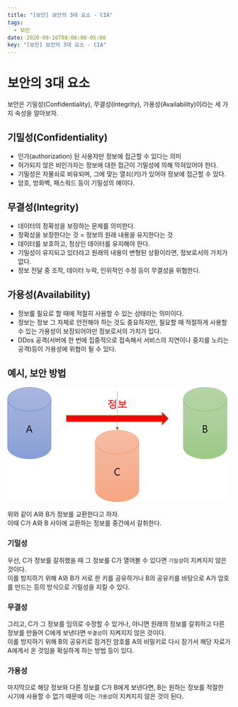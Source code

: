 ```yaml
---
title: "[보안] 보안의 3대 요소 - CIA"
tags:
  - 보안
date: 2020-09-16T08:06:00-05:00
key: "[보안] 보안의 3대 요소 - CIA"
---
```


# 보안의 3대 요소

보안은 기밀성(Confidentiality), 무결성(Integrity), 가용성(Availability)이라는 세 가지 속성을 알아보자.

<!--more-->


## 기밀성(Confidentiality)

- 인가(authorization) 된 사용자만 정보에 접근할 수 있다는 의미
- 허가되지 않은 비인가자는 정보에 대한 접근이 기밀성에 의해 막혀있어야 한다.
- 기밀성은 자물쇠로 비유되며, 그에 맞는 열쇠(키)가 있어야 정보에 접근할 수 있다.
- 암호, 방화벽, 패스워드 등이 기밀성의 예이다.

## 무결성(Integrity)

- 데이터의 정확성을 보장하는 문제를 의미한다.
- 정확성을 보장한다는 것 = 정보의 원래 내용을 유지한다는 것
- 데이터를 보호하고, 정상인 데이터를 유지해야 한다.
- 기밀성이 유지되고 있더라고 원래의 내용이 변형된 상황이라면, 정보로서의 가치가 없다.
- 정보 전달 중 조작, 데이터 누락, 인위적인 수정 등이 무결성을 위협한다.


## 가용성(Availability)

- 정보를 필요로 할 때에 적절히 사용할 수 있는 상태라는 의미이다.
- 정보는 정보 그 자체로 안전해야 하는 것도 중요하지만, 필요할 때 적절하게 사용할 수 있는 가용성이 보장되어야만 정보로서의 가치가 있다.
- DDos 공격(서버에 한 번에 집중적으로 접속해서 서비스의 지연이나 중지를 노리는 공격)등이 가용성에 위협이 될 수 있다.

## 예시, 보안 방법

![1](/assets/images/200916-1.png)<br>

위와 같이 A와 B가 정보를 교환한다고 하자.<br>
이때 C가 A와 B 사이에 교환하는 정보를 중간에서 갈취한다.<br>

### 기밀성
우선, C가 정보를 갈취했을 때 그 정보를 C가 열어볼 수 있다면 `기밀성`이 지켜지지 않은 것이다.<br>
이를 방지하기 위해 A와 B가 서로 한 키를 공유하거나 B의 공유키를 바탕으로 A가 암호를 만드는 등의 방식으로 기밀성을 지킬 수 있다.<br>

### 무결성
그리고, C가 그 정보를 임의로 수정할 수 있거나, 아니면 원래의 정보를 갈취하고 다른 정보를 만들어 C에게 보낸다면 `무결성`이 지켜지지 않은 것이다.<br>
이를 방지하기 위해 B의 공유키로 잠겨진 암호를 A의 비밀키로 다시 잠가서 해당 자료가 A에게서 온 것임을 확실하게 하는 방법 등이 있다.<br>

### 가용성
마지막으로 해당 정보와 다른 정보를 C가 B에게 보낸다면, B는 원하는 정보를 적절한 시기에 사용할 수 없기 때문에 이는 `가용성`이 지켜지지 않은 것이 된다.<br>
